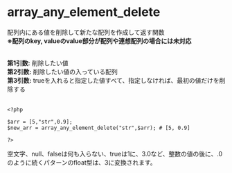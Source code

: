 # array_any_element_delete
配列内にある値を削除して新たな配列を作成して返す関数<br />
**※配列のkey, valueのvalue部分が配列や連想配列の場合には未対応**<br />
<br />

**第1引数:** 削除したい値<br />
**第2引数:** 削除したい値の入っている配列<br />
**第3引数:** trueを入れると指定した値すべて、指定しなければ、最初の値だけを削除する<br />
<br />

    <?php
    
    $arr = [5,"str",0.9];
    $new_arr = array_any_element_delete("str",$arr); # [5, 0.9]
    
    ?>

空文字、null、falseは何も入らない、trueは1に、3.0など、整数の値の後に、.0のように続くパターンのfloat型は、3に変換されます。<br />

